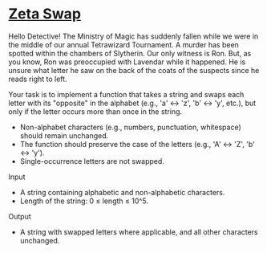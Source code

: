 # [Zeta Swap](https://www.codewars.com/kata/zeta-swap "https://www.codewars.com/kata/6780126afa635e648148397e")

Hello Detective! The Ministry of Magic has suddenly fallen while we were in the middle of our annual Tetrawizard Tournament. A murder has been spotted within the chambers of Slytherin. Our only witness is Ron. But, as you know, Ron was preoccupied with Lavendar while it happened. He is unsure what letter he saw on the back of the coats of the suspects since he reads right to left.

Your task is to implement a function that takes a string and swaps each letter with its "opposite" in the alphabet (e.g., 'a' ↔ 'z', 'b' ↔ 'y', etc.), but only if the letter occurs more than once in the string.

- Non-alphabet characters (e.g., numbers, punctuation, whitespace) should remain unchanged.
- The function should preserve the case of the letters (e.g., 'A' ↔ 'Z', 'b' ↔ 'y').
- Single-occurrence letters are not swapped.

Input
- A string containing alphabetic and non-alphabetic characters.
- Length of the string: 0 ≤ length ≤ 10^5.

Output
- A string with swapped letters where applicable, and all other characters unchanged.
